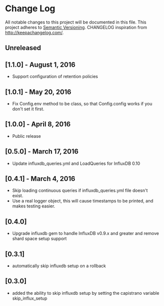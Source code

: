 # Change Log
All notable changes to this project will be documented in this file.
This project adheres to [Semantic Versioning](http://semver.org/).
CHANGELOG inspiration from http://keepachangelog.com/.

## Unreleased

## [1.1.0] - August 1, 2016
* Support configuration of retention policies

## [1.0.1] - May 20, 2016
* Fix Config.env method to be class, so that Config.config works if you don't set it first.

## [1.0.0] - April 8, 2016
* Public release

## [0.5.0] - March 17, 2016
* Update influxdb_queries.yml and LoadQueries for InfluxDB 0.10

## [0.4.1] - March 4, 2016
* Skip loading continuous queries if influxdb_queries.yml file doesn't exist.
* Use a real logger object, this will cause timestamps to be printed, and makes
  testing easier.

## [0.4.0]
* Upgrade influxdb gem to handle InfluxDB v0.9.x and greater and remove shard space setup support

## [0.3.1]
* automatically skip influxdb setup on a rollback

## [0.3.0]
* added the ability to skip influxdb setup by setting the capistrano variable skip_influx_setup

